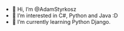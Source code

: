 - 👋 Hi, I’m @AdamStyrkosz
- 👀 I’m interested in C#, Python and Java :D
- 🌱 I’m currently learning Python Django.

<!---
AdamStyrkosz/AdamStyrkosz is a ✨ special ✨ repository because its `README.md` (this file) appears on your GitHub profile.
You can click the Preview link to take a look at your changes.
--->
